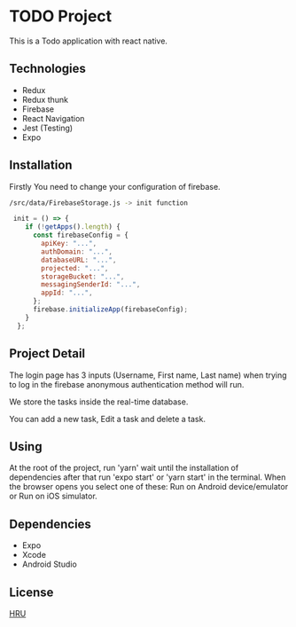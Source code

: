 # TODO Project

This is a Todo application with react native.

## Technologies
* Redux
* Redux thunk
* Firebase
* React Navigation
* Jest (Testing)
* Expo

## Installation

Firstly You need to change your configuration of firebase.

```bash
/src/data/FirebaseStorage.js -> init function
```


```javascript
 init = () => {
    if (!getApps().length) {
      const firebaseConfig = {
        apiKey: "...",
        authDomain: "...",
        databaseURL: "...",
        projected: "...",
        storageBucket: "...",
        messagingSenderId: "...",
        appId: "...",
      };
      firebase.initializeApp(firebaseConfig);
    }
  };
```

## Project Detail
The login page has 3 inputs (Username, First name, Last name)
when trying to log in the firebase anonymous authentication method will run.

We store the tasks inside the real-time database.

You can add a new task, Edit a task and delete a task.

## Using

At the root of the project, run 'yarn' wait until the installation of dependencies after that run 'expo start' or 'yarn start' in the terminal.
When the browser opens you select one of these: Run on Android device/emulator or
Run on iOS simulator.

## Dependencies

* Expo
* Xcode
* Android Studio


## License
[HRU](http://hasanrizauzuner.com/)